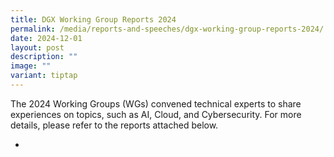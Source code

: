 ```yaml
---
title: DGX Working Group Reports 2024
permalink: /media/reports-and-speeches/dgx-working-group-reports-2024/
date: 2024-12-01
layout: post
description: ""
image: ""
variant: tiptap
---
```

<p>The 2024 Working Groups (WGs) convened technical experts to share experiences
on topics, such as AI, Cloud, and Cybersecurity. For more details, please
refer to the reports attached below.</p>
<ul data-tight="true" class="tight">
<li>
<p></p>
</li>
</ul>
<p></p>
